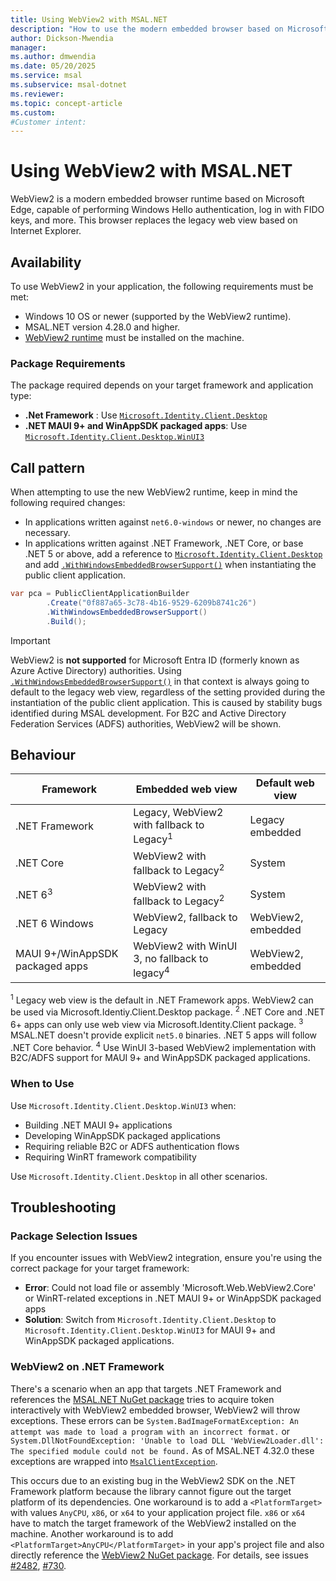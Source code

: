 ```yaml
---
title: Using WebView2 with MSAL.NET
description: "How to use the modern embedded browser based on Microsoft Edge with MSAL.NET applications."
author: Dickson-Mwendia
manager: 
ms.author: dmwendia
ms.date: 05/20/2025
ms.service: msal
ms.subservice: msal-dotnet
ms.reviewer: 
ms.topic: concept-article
ms.custom: 
#Customer intent: 
---
```


# Using WebView2 with MSAL.NET

WebView2 is a modern embedded browser runtime based on Microsoft Edge, capable of performing Windows Hello authentication, log in with FIDO keys, and more. This browser replaces the legacy web view based on Internet Explorer.

## Availability

To use WebView2 in your application, the following requirements must be met:

- Windows 10 OS or newer (supported by the WebView2 runtime).
- MSAL.NET version 4.28.0 and higher.
- [WebView2 runtime](/microsoft-edge/webview2/) must be installed on the machine.

### Package Requirements

The package required depends on your target framework and application type:

- **.Net Framework** : Use [`Microsoft.Identity.Client.Desktop`](https://www.nuget.org/packages/Microsoft.Identity.Client.Desktop/)
- **.NET MAUI 9+ and WinAppSDK packaged apps**: Use [`Microsoft.Identity.Client.Desktop.WinUI3`](https://www.nuget.org/packages/Microsoft.Identity.Client.Desktop.WinUI3/)

## Call pattern

When attempting to use the new WebView2 runtime, keep in mind the following required changes:

- In applications written against `net6.0-windows` or newer, no changes are necessary.
- In applications written against .NET Framework, .NET Core, or base .NET 5 or above, add a reference to [`Microsoft.Identity.Client.Desktop`](https://www.nuget.org/packages/Microsoft.Identity.Client.Desktop/) and add [`.WithWindowsEmbeddedBrowserSupport()`](xref:Microsoft.Identity.Client.Desktop.DesktopExtensions.WithWindowsEmbeddedBrowserSupport*) when instantiating the public client application.

```csharp
var pca = PublicClientApplicationBuilder
        .Create("0f887a65-3c78-4b16-9529-6209b8741c26")
        .WithWindowsEmbeddedBrowserSupport()
        .Build();
```

>[!IMPORTANT]
>WebView2 is **not supported** for Microsoft Entra ID (formerly known as Azure Active Directory) authorities. Using [`.WithWindowsEmbeddedBrowserSupport()`](xref:Microsoft.Identity.Client.Desktop.DesktopExtensions.WithWindowsEmbeddedBrowserSupport*) in that context is always going to default to the legacy web view, regardless of the setting provided during the instantiation of the public client application. This is caused by stability bugs identified during MSAL development. For B2C and Active Directory Federation Services (ADFS) authorities, WebView2 will be shown.

## Behaviour

|  Framework      | Embedded web view             | Default web view |
|-----------------|-------------------------------|------------------|
|  .NET Framework | Legacy, WebView2 with fallback to Legacy<sup>1</sup>  | Legacy embedded |  
|  .NET Core      | WebView2 with fallback to Legacy<sup>2</sup> | System |
|  .NET 6<sup>3</sup> | WebView2 with fallback to Legacy<sup>2</sup> | System |
|  .NET 6 Windows | WebView2, fallback to Legacy | WebView2, embedded |
|  MAUI 9+/WinAppSDK packaged apps | WebView2 with WinUI 3, no fallback to legacy<sup>4</sup> | WebView2, embedded |

<sup>1</sup> Legacy web view is the default in .NET Framework apps. WebView2 can be used via Microsoft.Identiy.Client.Desktop package.
<sup>2</sup> .NET Core and .NET 6+ apps can only use web view via Microsoft.Identity.Client package.
<sup>3</sup> MSAL.NET doesn't provide explicit `net5.0` binaries. .NET 5 apps will follow .NET Core behavior.
<sup>4</sup> Use WinUI 3-based WebView2 implementation with B2C/ADFS support for MAUI 9+ and WinAppSDK packaged applications.

### When to Use

Use `Microsoft.Identity.Client.Desktop.WinUI3` when:
- Building .NET MAUI 9+ applications
- Developing WinAppSDK packaged applications
- Requiring reliable B2C or ADFS authentication flows
- Requiring WinRT framework compatibility

Use `Microsoft.Identity.Client.Desktop` in all other scenarios.

## Troubleshooting

### Package Selection Issues

If you encounter issues with WebView2 integration, ensure you're using the correct package for your target framework:

- **Error**: Could not load file or assembly 'Microsoft.Web.WebView2.Core' or WinRT-related exceptions in .NET MAUI 9+ or WinAppSDK packaged apps
- **Solution**: Switch from `Microsoft.Identity.Client.Desktop` to `Microsoft.Identity.Client.Desktop.WinUI3` for MAUI 9+ and WinAppSDK packaged applications.

### WebView2 on .NET Framework

There's a scenario when an app that targets .NET Framework and references the [MSAL.NET NuGet package](https://www.nuget.org/packages/Microsoft.Identity.Client/) tries to acquire token interactively with WebView2 embedded browser, WebView2 will throw exceptions. These errors can be `System.BadImageFormatException: An attempt was made to load a program with an incorrect format.` or `System.DllNotFoundException: 'Unable to load DLL 'WebView2Loader.dll': The specified module could not be found.` As of MSAL.NET 4.32.0 these exceptions are wrapped into [`MsalClientException`](xref:Microsoft.Identity.Client.MsalClientException).

This occurs due to an existing bug in the WebView2 SDK on the .NET Framework platform because the library cannot figure out the target platform of its dependencies. One workaround is to add a `<PlatformTarget>` with values `AnyCPU`, `x86`, or `x64` to your application project file. `x86` or `x64` have to match the target framework of the WebView2 installed on the machine. Another workaround is to add `<PlatformTarget>AnyCPU</PlatformTarget>` in your app's project file and also directly reference the [WebView2 NuGet package](https://www.nuget.org/packages/Microsoft.Web.WebView2). For details, see issues [#2482](https://github.com/AzureAD/microsoft-authentication-library-for-dotnet/issues/2482), [#730](https://github.com/MicrosoftEdge/WebView2Feedback/issues/730#issuecomment-803132248).
